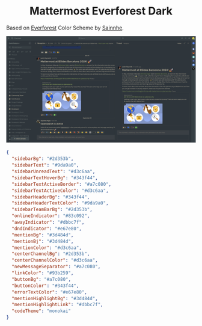 <h1 align="center">Mattermost Everforest Dark</h1>

Based on [Everforest](https://github.com/sainnhe/everforest) Color Scheme by [Sainnhe](https://github.com/sainnhe).

<p align="center">
  <img src="https://raw.githubusercontent.com/thmatosbr/mattermost-everforest-dark/main/preview.png"/>
</p>

```json
{
  "sidebarBg": "#2d353b",
  "sidebarText": "#9da9a0",
  "sidebarUnreadText": "#d3c6aa",
  "sidebarTextHoverBg": "#343f44",
  "sidebarTextActiveBorder": "#a7c080",
  "sidebarTextActiveColor": "#d3c6aa",
  "sidebarHeaderBg": "#343f44",
  "sidebarHeaderTextColor": "#9da9a0",
  "sidebarTeamBarBg": "#2d353b",
  "onlineIndicator": "#83c092",
  "awayIndicator": "#dbbc7f",
  "dndIndicator": "#e67e80",
  "mentionBg": "#3d484d",
  "mentionBj": "#3d484d",
  "mentionColor": "#d3c6aa",
  "centerChannelBg": "#2d353b",
  "centerChannelColor": "#d3c6aa",
  "newMessageSeparator": "#a7c080",
  "linkColor": "#93b259",
  "buttonBg": "#a7c080",
  "buttonColor": "#343f44",
  "errorTextColor": "#e67e80",
  "mentionHighlightBg": "#3d484d",
  "mentionHighlightLink": "#dbbc7f",
  "codeTheme": "monokai"
}
```